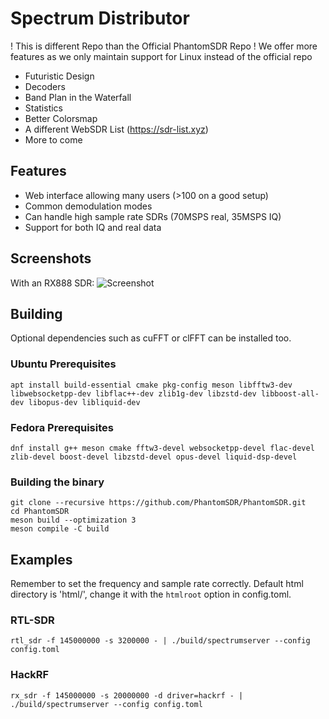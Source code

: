 # Spectrum Distributor


! This is different Repo than the Official PhantomSDR Repo !
We offer more features as we only maintain support for Linux instead of the official repo
- Futuristic Design
- Decoders
- Band Plan in the Waterfall
- Statistics
- Better Colorsmap
- A different WebSDR List (https://sdr-list.xyz)
- More to come



## Features
- Web interface allowing many users (>100 on a good setup)
- Common demodulation modes
- Can handle high sample rate SDRs (70MSPS real, 35MSPS IQ)
- Support for both IQ and real data

## Screenshots

With an RX888 SDR:
![Screenshot](/docs/screenshot.jpg)

## Building
Optional dependencies such as cuFFT or clFFT can be installed too.
### Ubuntu Prerequisites
```
apt install build-essential cmake pkg-config meson libfftw3-dev libwebsocketpp-dev libflac++-dev zlib1g-dev libzstd-dev libboost-all-dev libopus-dev libliquid-dev
```

### Fedora Prerequisites
```
dnf install g++ meson cmake fftw3-devel websocketpp-devel flac-devel zlib-devel boost-devel libzstd-devel opus-devel liquid-dsp-devel
```

### Building the binary
```
git clone --recursive https://github.com/PhantomSDR/PhantomSDR.git
cd PhantomSDR
meson build --optimization 3
meson compile -C build
```

## Examples
Remember to set the frequency and sample rate correctly. Default html directory is 'html/', change it with the `htmlroot` option in config.toml.
### RTL-SDR
```
rtl_sdr -f 145000000 -s 3200000 - | ./build/spectrumserver --config config.toml
```
### HackRF
```
rx_sdr -f 145000000 -s 20000000 -d driver=hackrf - | ./build/spectrumserver --config config.toml
```
